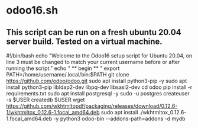 # odoo16.sh
## This script can be run on a fresh ubuntu 20.04 server build. Tested on a virtual machine.

#!/bin/bash
echo "Welcome to the Odoo16 setup script for Ubuntu 20.04, <username> on line 3 must be changed to match your current username before or after running the script."
echo " ** begin ** "
export PATH=/home/username/.local/bin:$PATH
git clone https://github.com/odoo/odoo.git
sudo apt install python3-pip -y
sudo apt install python3-pip libldap2-dev libpq-dev libsasl2-dev
cd odoo
pip install -r requirements.txt
sudo apt install postgresql -y
sudo -u postgres createuser -s $USER
createdb $USER
wget https://github.com/wkhtmltopdf/packaging/releases/download/0.12.6-1/wkhtmltox_0.12.6-1.focal_amd64.deb
sudo apt install ./wkhtmltox_0.12.6-1.focal_amd64.deb -y
python3 odoo-bin --addons-path=addons -d mydb

